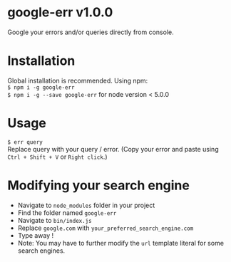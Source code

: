 # google-err v1.0.0
Google your errors and/or queries directly from console.

# Installation
Global installation is recommended. Using npm: <br>
`$ npm i -g google-err` <br>
`$ npm i -g --save google-err` for node version < 5.0.0

# Usage
`$ err query` <br>
Replace query with your query / error. (Copy your error and paste using `Ctrl + Shift + V` or `Right click`.)

# Modifying your search engine
- Navigate to `node_modules` folder in your project
- Find the folder named `google-err`
- Navigate to `bin/index.js`
- Replace `google.com` with `your_preferred_search_engine.com`
- Type away !
- Note: You may have to further modify the `url` template literal for some search engines.